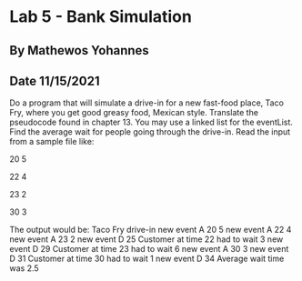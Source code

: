 # Lab 5 - Bank Simulation
## By Mathewos Yohannes
## Date 11/15/2021

Do a program that will simulate a drive-in for a new fast-food place, Taco Fry, where you get good greasy food, Mexican style. 
Translate the pseudocode found in chapter 13. 
You may use a linked list for the eventList. 
Find the average wait for people going through the drive-in. Read the input from a sample file like:

20 5

22 4

23 2

30 3

The output would be:
Taco Fry drive-in
new event A 20 5
new event A 22 4
new event A 23 2
new event D 25
Customer at time 22 had to wait 3
new event D 29
Customer at time 23 had to wait 6
new event A 30 3
new event D 31
Customer at time 30 had to wait 1
new event D 34
Average wait time was 2.5
